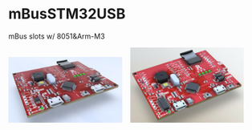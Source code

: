 # mBusSTM32USB
mBus slots w/ 8051&Arm-M3 

<img src="pic/mBusSTM32USB_0608.jpg" width=45%> &nbsp;&nbsp; <img src="pic/mBusSTM32USB_0607.jpg" width=45%>
 

